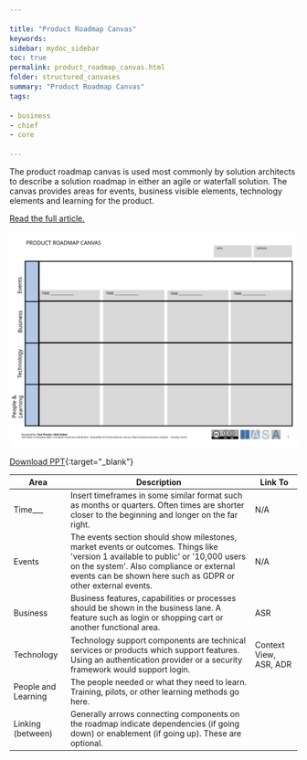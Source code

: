 ```yaml
---

title: "Product Roadmap Canvas"
keywords: 
sidebar: mydoc_sidebar
toc: true
permalink: product_roadmap_canvas.html
folder: structured_canvases
summary: "Product Roadmap Canvas"
tags: 

- business
- chief
- core

---
```


The product roadmap canvas is used most commonly by solution architects to describe a solution roadmap in either an agile or waterfall solution. The canvas provides areas for events, business visible elements, technology elements and learning for the product. 

[Read the full article.](../engagement_model/roadmap.md)

![image001](media/product_roadmap_canvas.svg)

[Download PPT](media/ppt/product_roadmap_canvas.ppt){:target="_blank"}

| Area                | Description                                                                                                                                                                                                                                    | Link To                |
| ------------------- | ---------------------------------------------------------------------------------------------------------------------------------------------------------------------------------------------------------------------------------------------- | ---------------------- |
| Time___             | Insert timeframes in some similar format such as months or quarters. Often times are shorter closer to the beginning and longer on the far right.                                                                                              | N/A                    |
| Events              | The events section should show milestones, market events or outcomes. Things like 'version 1 available to public' or '10,000 users on the system'. Also compliance or external events can be shown here such as GDPR or other external events. | N/A                    |
| Business            | Business features, capabilities or processes should be shown in the business lane. A feature such as login or shopping cart or another functional area.                                                                                        | ASR                    |
| Technology          | Technology support components are technical services or products which support features. Using an authentication provider or a security framework would support login.                                                                         | Context View, ASR, ADR |
| People and Learning | The people needed or what they need to learn. Training, pilots, or other learning methods go here.                                                                                                                                             |                        |
| Linking (between)   | Generally arrows connecting components on the roadmap indicate dependencies (if going down) or enablement (if going up). These are optional.                                                                                                   |                        |